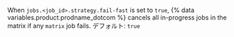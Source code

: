 When `jobs.<job_id>.strategy.fail-fast` is set to `true`, {% data variables.product.prodname_dotcom %} cancels all in-progress jobs in the matrix if any `matrix` job fails. デフォルト: `true`
